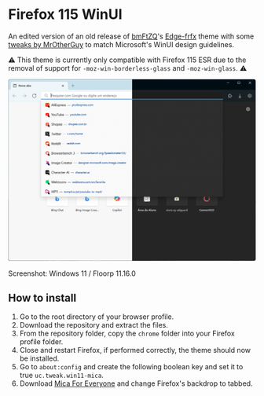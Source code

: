 # Firefox 115 WinUI
An edited version of an old release of [bmFtZQ](https://github.com/bmFtZQ)'s [Edge-frfx](https://github.com/bmFtZQ/Edge-FrFox) theme with some [tweaks by MrOtherGuy](https://github.com/MrOtherGuy/firefox-csshacks) to match Microsoft's WinUI design guidelines.

⚠️ This theme is currently only compatible with Firefox 115 ESR due to the removal of support for `-moz-win-borderless-glass` and `-moz-win-glass`. ⚠️

<!-- Use <img> element to set a maximum width. -->
<img src="screenshot.png" alt="Firefox 115 WinUI thumbnail screenshot." width="754">

Screenshot: Windows 11 / Floorp 11.16.0

## How to install
1. Go to the root directory of your browser profile.
2. Download the repository and extract the files.
3. From the repository folder, copy the `chrome` folder into your Firefox profile folder.
4. Close and restart Firefox, if performed correctly, the theme should now be installed.
5. Go to `about:config` and create the following boolean key and set it to true `uc.tweak.win11-mica`.
6. Download [Mica For Everyone](https://github.com/MicaForEveryone/MicaForEveryone) and change Firefox's backdrop to tabbed.
